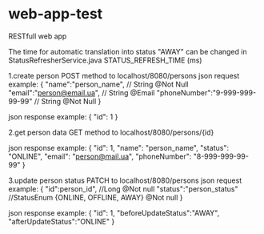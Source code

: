 # web-app-test
RESTfull web app

The time for automatic translation into status "AWAY" can be changed in StatusRefresherService.java STATUS_REFRESH_TIME (ms)

1.create person
POST method to localhost/8080/persons
json request example:
      {
      "name":"person_name",            // String @Not Null
      "email":"person@email.ua",       // String @Email
      "phoneNumber":"9-999-999-99-99"  // String @Not Null
      }

json response example:
      {
      "id": 1
      }
      
2.get person data
GET method to localhost/8080/persons/{id}

json response example:
      {
      "id": 1,
      "name": "person_name",
      "status": "ONLINE",
      "email": "person@mail.ua",
      "phoneNumber": "8-999-999-99-99"
      }

3.update person status
PATCH to localhost/8080/persons
json request example:
      {
      "id":person_id",                  //Long @Not null
      "status":"person_status"          //StatusEnum {ONLINE, OFFLINE, AWAY} @Not null
      }
      
json response example:
      {
      "id": 1,
      "beforeUpdateStatus":"AWAY",
      "afterUpdateStatus":"ONLINE"
      }




